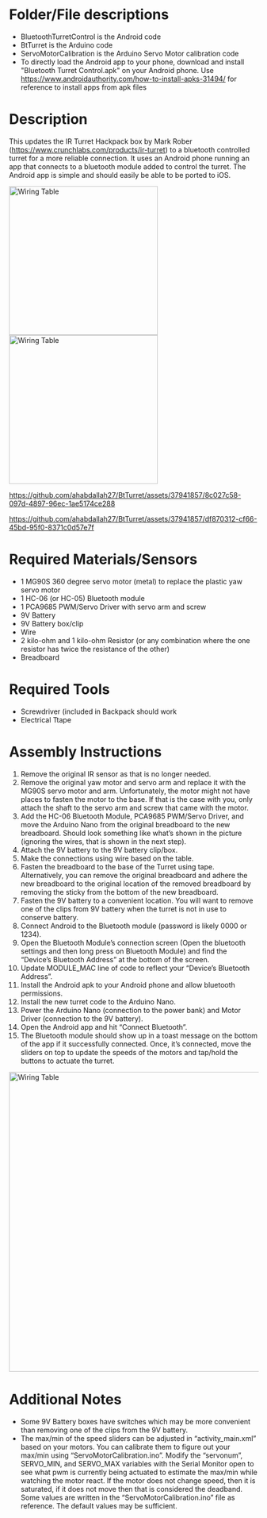 # Folder/File descriptions
* BluetoothTurretControl is the Android code<br>
* BtTurret is the Arduino code<br>
* ServoMotorCalibration is the Arduino Servo Motor calibration code<br>
* To directly load the Android app to your phone, download and install "Bluetooth Turret Control.apk" on your Android phone. Use https://www.androidauthority.com/how-to-install-apks-31494/ for reference to install apps from apk files<br>

# Description
This updates the IR Turret Hackpack box by Mark Rober (https://www.crunchlabs.com/products/ir-turret) to a bluetooth controlled turret for a more reliable connection. It uses an Android phone running an app that connects to a bluetooth module added to control the turret. The Android app is simple and should easily be able to be ported to iOS.

<img width="300" alt="Wiring Table" src="https://github.com/ahabdallah27/BtTurret/assets/37941857/10260ce5-9a0c-49a7-b25d-ea057f9ebbee"> <img width="300" alt="Wiring Table" src="https://github.com/ahabdallah27/BtTurret/assets/37941857/d49f3c10-fa2f-41fc-b408-6fbca5a9d228">

https://github.com/ahabdallah27/BtTurret/assets/37941857/8c027c58-097d-4897-96ec-1ae5174ce288

https://github.com/ahabdallah27/BtTurret/assets/37941857/df870312-cf66-45bd-95f0-8371c0d57e7f

# Required Materials/Sensors
* 1 MG90S 360 degree servo motor (metal) to replace the plastic yaw servo motor
* 1 HC-06 (or HC-05) Bluetooth module
* 1 PCA9685 PWM/Servo Driver with servo arm and screw
* 9V Battery
* 9V Battery box/clip
* Wire
* 2 kilo-ohm and 1 kilo-ohm Resistor (or any combination where the one resistor has twice the resistance of the other)
* Breadboard

# Required Tools
* Screwdriver (included in Backpack should work
* Electrical Ttape

# Assembly Instructions
1. Remove the original IR sensor as that is no longer needed.
2. Remove the original yaw motor and servo arm and replace it with the MG90S servo motor and arm. Unfortunately, the motor might not have places to fasten the motor to the base. If that is the case with you, only attach the shaft to the servo arm and screw that came with the motor.
3. Add the HC-06 Bluetooth Module, PCA9685 PWM/Servo Driver, and move the Arduino Nano from the original breadboard to the new breadboard. Should look something like what’s shown in the picture (ignoring the wires, that is shown in the next step).
4. Attach the 9V battery to the 9V battery clip/box.
5. Make the connections using wire based on the table.
6. Fasten the breadboard to the base of the Turret using tape. Alternatively, you can remove the original breadboard and adhere the new breadboard to the original location of the removed breadboard by removing the sticky from the bottom of the new breadboard.
7. Fasten the 9V battery to a convenient location. You will want to remove one of the clips from 9V battery when the turret is not in use to conserve battery.
8. Connect Android to the Bluetooth module (password is likely 0000 or 1234).
9. Open the Bluetooth Module’s connection screen (Open the bluetooth settings and then long press on Bluetooth Module) and find the “Device’s Bluetooth Address” at the bottom of the screen.
10. Update MODULE_MAC line of code to reflect your “Device’s Bluetooth Address”.
11. Install the Android apk to your Android phone and allow bluetooth permissions.
12. Install the new turret code to the Arduino Nano.
13. Power the Arduino Nano (connection to the power bank) and Motor Driver (connection to the 9V battery).
14. Open the Android app and hit “Connect Bluetooth”.
15. The Bluetooth module should show up in a toast message on the bottom of the app if it successfully connected. Once, it’s connected, move the sliders on top to update the speeds of the motors and tap/hold the buttons to actuate the turret.

<img width="604" alt="Wiring Table" src="https://github.com/ahabdallah27/BtTurret/assets/37941857/9c9fd804-a491-49bb-a6ff-8250022dee42">


# Additional Notes
* Some 9V Battery boxes have switches which may be more convenient than removing one of the clips from the 9V battery.
* The max/min of the speed sliders can be adjusted in “activity_main.xml” based on your motors. You can calibrate them to figure out your max/min using “ServoMotorCalibration.ino”. Modify the “servonum”, SERVO_MIN, and SERVO_MAX variables with the Serial Monitor open to see what pwm is currently being actuated to estimate the max/min while watching the motor react. If the motor does not change speed, then it is saturated, if it does not move then that is considered the deadband. Some values are written in the “ServoMotorCalibration.ino” file as reference. The default values may be sufficient.
